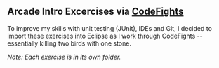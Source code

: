 Arcade Intro Excercises via [CodeFights](https://codefights.com/)
-----

To improve my skills with unit testing (JUnit), IDEs and Git, I decided to import these exercises into Eclipse as I work through CodeFights -- essentially killing two birds with one stone.

*Note: Each exercise is in its own folder.*
